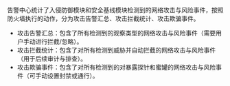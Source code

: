 
告警中心统计了入侵防御模块和安全基线模块检测到的网络攻击与风险事件，按照防火墙执行的动作，分为攻击告警汇总、攻击拦截统计、攻击欺骗事件。
- 攻击告警汇总：包含了所有检测到的观察类型的网络攻击与风险事件（需要用户手动进行拦截/忽略）。
- 攻击拦截统计：包含了对所有检测到威胁并自动拦截的网络攻击与风险事件（用于后续审计与排查）。
- 攻击欺骗事件：包含了对所有检测到的对暴露探针和蜜罐的网络攻击与风险事件（可手动设置封禁或通行）。
